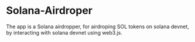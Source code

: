 # Solana-Airdroper
The app is a Solana airdropper, for airdroping SOL tokens on solana devnet, by interacting with solana devnet using web3.js.  
